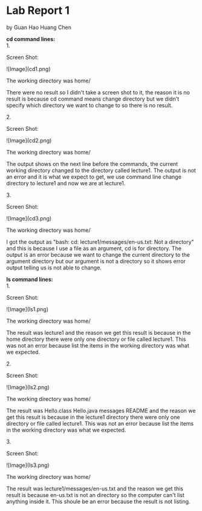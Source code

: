 <h1>Lab Report 1</h1>
<p>by Guan Hao Huang Chen</p>
<b>cd command lines:</b>
<br/>
1.
<br/>
<p>Screen Shot:</p>
![Image](cd1.png)
<br/>
<p>The working directory was home/</p>
<p>There were no result so I didn't take a screen shot to it, the reason it is no result is because cd command means change directory but we didn't specify which directory we want to change to so there is no result.</p>
2.
<br/>
<p>Screen Shot:</p>
![Image](cd2.png)
<br/>
<p>The working directory was home/</p>
<p>The output shows on the next line before the commands, the current working directory changed to the directory called lecture1. The output is not an error and it is what we expect to get, we use command line change directory to lecture1 and now we are at lecture1.</p>
3.
<br/>
<p>Screen Shot:</p>
![Image](cd3.png)
<br/>
<p>The working directory was home/</p>
<p>I got the output as "bash: cd: lecture1/messages/en-us.txt: Not a directory" and this is because I use a file as an argument, cd is for directory. The output is an error because we want to change the current directory to the argument directory but our argument is not a directory so it shows error output telling us is not able to change.</p>
<b>ls command lines:</b>
<br/>
1. 
<br/>
<p>Screen Shot:</p>
![Image](ls1.png)
<br/>
<p>The working directory was home/</p>
<p>The result was lecture1 and the reason we get this result is because in the home directory there were only one directory or file called lecture1. This was not an error because list the items in the working directory was what we expected.</p>
2. 
<br/>
<p>Screen Shot:</p>
![Image](ls2.png)
<br/>
<p>The working directory was home/</p>
<p>The result was Hello.class Hello.java messages README and the reason we get this result is because in the lecture1 directory there were only one directory or file called lecture1. This was not an error because list the items in the working directory was what we expected.</p>
3. 
<br/>
<p>Screen Shot:</p>
![Image](ls3.png)
<br/>
<p>The working directory was home/</p>
<p>The result was lecture1/messages/en-us.txt and the reason we get this result is because en-us.txt is not an directory so the computer can't list anything inside it. This shoule be an error because the result is not listing.</p>
